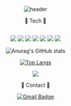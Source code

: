 <div align="center">
  
![header](https://capsule-render.vercel.app/api?type=waving&color=auto&height=300&section=header&text=About%20BEOOM&fontSize=70&animation=twinkling)
  

<p> 🚀 Tech 🚀 </p>
  <br/>
<img src="https://img.shields.io/badge/Javascript-F7DF1E?style=flat-square&logo=javascript&logoColor=black"/>
<img src="https://img.shields.io/badge/React-61DAFB?style=flat-square&logo=react&logoColor=white"/>
<img src="https://img.shields.io/badge/ReactRouter-CA4245?style=flat-square&logo=react-router&logoColor=white"/>
<img src="https://img.shields.io/badge/CSS3-1572B6?style=flat-square&logo=CSS3&logoColor=white"/>
<img src="https://img.shields.io/badge/ReactTable-FF4154?style=flat-square&logo=react-table&logoColor=white"/>
<img src="https://img.shields.io/badge/Sass-CC6699?style=flat-square&logo=Sass&logoColor=white"/>
<img src="https://img.shields.io/badge/StyledComponents-DB7093?style=flat-square&logo=styled-components&logoColor=white"/>


  
![Anurag's GitHub stats](https://github-readme-stats.vercel.app/api?username=BEOOM&show_icons=true&theme=merko)
  
  [![Top Langs](https://github-readme-stats.vercel.app/api/top-langs/?username=BEOOM&layout=compact)](https://github.com/BEOOM/github-readme-stats)

  <a href="https://velog.io/@beom_pie" target="_blank">
 <img src="https://img.shields.io/badge/Velog-20C997?style=flat-square&logo=velog&logoColor=white"/>
  </a>
    <p>🚀 Contact 🚀 </p>
  
  [![Gmail Badge](https://img.shields.io/badge/Gmail-EA4335?style=flat-square&logo=Gmail&logoColor=white&link=mailto:wnsqja39@gmail.com)](mailto:wnsqja39@gmail.com)
 </div>


